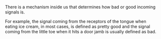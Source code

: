 There is a mechanism inside us that determines how bad or good incoming signals is.

For example, the signal coming from the receptors of the tongue when eating ice cream, in most cases, is defined as pretty good and the signal coming from the little toe when it hits a door jamb is usually defined as bad.
